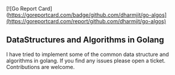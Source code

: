 [![Go Report Card](https://goreportcard.com/badge/github.com/dharmjit/go-algos](https://goreportcard.com/report/github.com/dharmjit/go-algos)
## DataStructures and Algorithms in Golang

I have tried to implement some of the common data structure and algorithms in golang. If you find any issues please open a ticket. Contributions are welcome.
